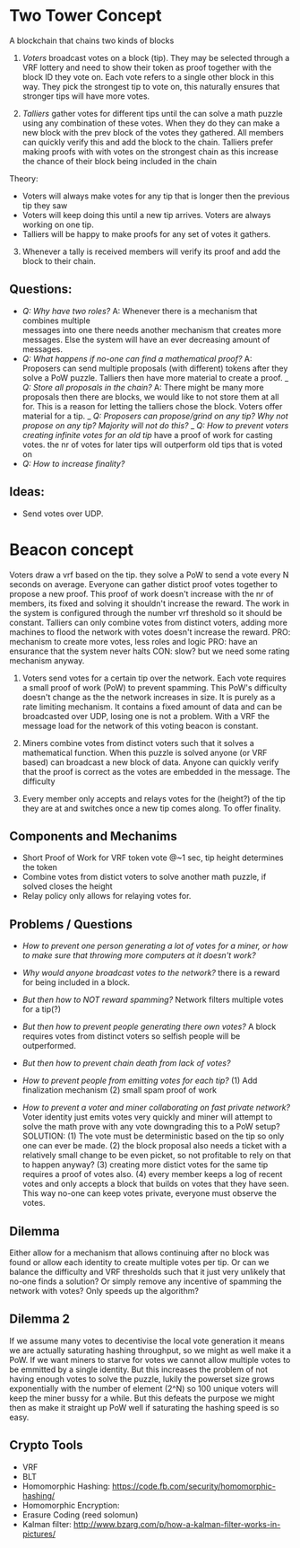 # Two Tower Concept
A blockchain that chains two kinds of blocks

1) _Voters_ broadcast votes on a block (tip). They may be selected through a VRF lottery and
need to show their token as proof together with the block ID they vote on. Each vote
refers to a single other block in this way. They pick the strongest tip to vote on,
this naturally ensures that stronger tips will have more votes.

2) _Talliers_ gather votes for different tips until the can solve a math puzzle
using any combination of these votes. When they do they can make a new block with
the prev block of the votes they gathered. All members can quickly verify this and
add the block to the chain. Talliers prefer making proofs with with votes on the
strongest chain as this increase the chance of their block being included in the chain

Theory:
- Voters will always make votes for any tip that is longer then the previous tip they
saw
- Voters will keep doing this until a new tip arrives. Voters are always working on
one tip.
- Talliers will be happy to make proofs for any set of votes it gathers.

3) Whenever a tally is received members will verify its proof and add the block to
their chain.

## Questions:
- _Q: Why have two roles?_ A: Whenever there is a mechanism that combines multiple  
messages into one there needs another mechanism that creates more messages. Else
the system will have an ever decreasing amount of messages.  
- _Q: What happens if no-one can find a mathematical proof?_ A: Proposers can send
multiple proposals (with different) tokens after they solve a PoW puzzle. Talliers
then have more material to create a proof.
_ _Q: Store all proposals in the chain?_ A: There might be many more proposals
then there are blocks, we would like to not store them at all for. This is a reason
for letting the talliers chose the block. Voters offer material for a tip.
_ _Q: Proposers can propose/grind on any tip? Why not propose on any tip? Majority will
not do this?_
_ _Q: How to prevent voters creating infinite votes for an old tip_ have a proof of
work for casting votes. the nr of votes for later tips will outperform old tips that
is voted on
- _Q: How to increase finality?_

## Ideas:
- Send votes over UDP.


# Beacon concept
Voters draw a vrf based on the tip. they solve a PoW to send a vote every N seconds
on average. Everyone can gather distict proof votes together to propose a new proof. This
proof of work doesn't increase with the nr of members, its fixed and solving it shouldn't
increase the reward. The work in the system is configured through the number vrf threshold
so it should be constant. Talliers can only combine votes from distinct voters, adding more
machines to flood the network with votes doesn't increase the reward.
PRO: mechanism to create more votes, less roles and logic
PRO: have an ensurance that the system never halts
CON: slow? but we need some rating mechanism anyway.

1) Voters send votes for a certain tip over the network. Each vote requires
a small proof of work (PoW) to prevent spamming. This PoW's difficulty doesn't change
as the the network increases in size. It is purely as a rate limiting mechanism. It contains
a fixed amount of data and can be broadcasted over UDP, losing one is not a problem.
With a VRF the message load for the network of this voting beacon is constant.

2) Miners combine votes from distinct voters such that it solves a mathematical function.
When this puzzle is solved anyone (or VRF based) can broadcast a new block of data. Anyone
can quickly verify that the proof is correct as the votes are embedded in the message.
The difficulty  

3) Every member only accepts and relays votes for the (height?) of the tip they are at and
switches once a new tip comes along. To offer finality.

## Components and Mechanims
- Short Proof of Work for VRF token vote @~1 sec, tip height determines the token
- Combine votes from distict voters to solve another math puzzle, if solved closes the height
- Relay policy only allows for relaying votes for.

## Problems / Questions
- _How to prevent one person generating a lot of votes for a miner, or how to make
sure that throwing more computers at it doesn't work?_
- _Why would anyone broadcast votes to the network?_ there is a reward for being included
in a block.
- _But then how to NOT reward spamming?_ Network filters multiple votes for a tip(?)
- _But then how to prevent people generating there own votes?_ A block requires votes from
distinct voters so selfish people will be outperformed.
- _But then how to prevent chain death from lack of votes?_
- _How to prevent people from emitting votes for each tip?_ (1) Add finalization mechanism
(2) small spam proof of work

- _How to prevent a voter and miner collaborating on fast private network?_ Voter identity
just emits votes very quickly and miner will attempt to solve the math prove with any vote
downgrading this to a PoW setup? SOLUTION: (1) The vote must be deterministic based on the tip
so only one can ever be made. (2) the block proposal also needs a ticket with a relatively
small change to be even picket, so not profitable to rely on that to happen anyway? (3) creating
more distict votes for the same tip requires a proof of votes also. (4) every member keeps a log
of recent votes and only accepts a block that builds on votes that they have seen. This way no-one
can keep votes private, everyone must observe the votes.

## Dilemma
Either allow for a mechanism that allows continuing after no block was found or
allow each identity to create multiple votes per tip. Or can we balance the difficulty
and VRF thresholds such that it just very unlikely that no-one finds a solution?
Or simply remove any incentive of spamming the network with votes? Only speeds up
the algorithm?

## Dilemma 2
If we assume many votes to decentivise the local vote generation it means we are actually
saturating hashing throughput, so we might as well make it a PoW. If we want miners to
starve for votes we cannot allow multiple votes to be emmitted by a single identity. But
this increases the problem of not having enough votes to solve the puzzle, lukily the powerset
size grows exponentially with the number of element (2^N) so 100 unique voters will keep the
miner bussy for a while. But this defeats the purpose we might then as make it straight up PoW
well if saturating the hashing speed is so easy.

## Crypto Tools
- VRF
- BLT
- Homomorphic Hashing: https://code.fb.com/security/homomorphic-hashing/
- Homomorphic Encryption:
- Erasure Coding (reed solomun)
- Kalman filter: http://www.bzarg.com/p/how-a-kalman-filter-works-in-pictures/
